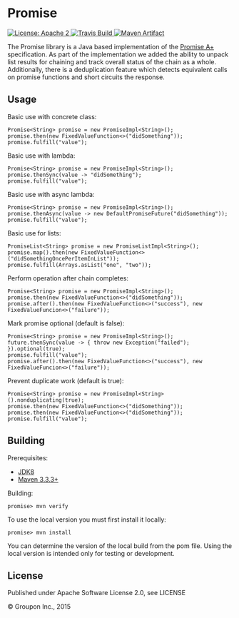 Promise
=======

<a href="https://raw.githubusercontent.com/groupon/promise/master/LICENSE">
    <img src="https://img.shields.io/hexpm/l/plug.svg"
         alt="License: Apache 2">
</a>
<a href="https://travis-ci.org/groupon/promise/">
    <img src="https://travis-ci.org/groupon/promise.png"
         alt="Travis Build">
</a>
<a href="http://search.maven.org/#search%7Cga%7C1%7Cg%3A%22com.groupon.promise%22%20a%3A%22promise%22">
    <img src="https://img.shields.io/maven-central/v/com.groupon.promise/promise.svg"
         alt="Maven Artifact">
</a>

The Promise library is a Java based implementation of the [Promise A+](http://promisesaplus.com) specification.  As part of the implementation we added the ability to unpack list results for chaining and track overall status of the chain as a whole.  Additionally, there is a deduplication feature which detects equivalent calls on promise functions and short circuits the response.

Usage
-----

Basic use with concrete class:

    Promise<String> promise = new PromiseImpl<String>();
    promise.then(new FixedValueFunction<>("didSomething"));
    promise.fulfill("value");

Basic use with lambda:

    Promise<String> promise = new PromiseImpl<String>();
    promise.thenSync(value -> "didSomething");
    promise.fulfill("value");

Basic use with async lambda:

    Promise<String> promise = new PromiseImpl<String>();
    promise.thenAsync(value -> new DefaultPromiseFuture("didSomething"));
    promise.fulfill("value");

Basic use for lists:

    PromiseList<String> promise = new PromiseListImpl<String>();
    promise.map().then(new FixedValueFunction<>("didSomethingOncePerItemInList"));
    promise.fulfill(Arrays.asList("one", "two"));

Perform operation after chain completes:

    Promise<String> promise = new PromiseImpl<String>();
    promise.then(new FixedValueFunction<>("didSomething"));
    promise.after().then(new FixedValueFunction<>("success"), new FixedValueFuncion<>("failure"));

Mark promise optional (default is false):

    Promise<String> promise = new PromiseImpl<String>();
    future.thenSync(value -> { throw new Exception("failed"); }).optional(true);
    promise.fulfill("value");
    promise.after().then(new FixedValueFunction<>("success"), new FixedValueFuncion<>("failure"));

Prevent duplicate work (default is true):

    Promise<String> promise = new PromiseImpl<String>().nonduplicating(true);
    promise.then(new FixedValueFunction<>("didSomething"));
    promise.then(new FixedValueFunction<>("didSomething"));
    promise.fulfill("value");

Building
--------

Prerequisites:
* [JDK8](http://www.oracle.com/technetwork/java/javase/downloads/jdk8-downloads-2133151.html)
* [Maven 3.3.3+](http://maven.apache.org/download.cgi)

Building:

    promise> mvn verify

To use the local version you must first install it locally:

    promise> mvn install

You can determine the version of the local build from the pom file.  Using the local version is intended only for testing or development.


License
-------

Published under Apache Software License 2.0, see LICENSE

&copy; Groupon Inc., 2015
